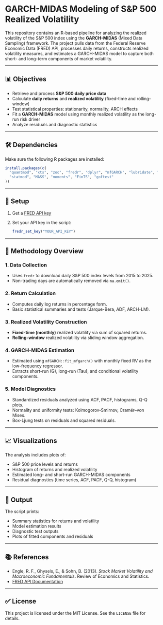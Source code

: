 # GARCH-MIDAS Modeling of S&P 500 Realized Volatility

This repository contains an R-based pipeline for analyzing the realized volatility of the S&P 500 index using the **GARCH-MIDAS** (Mixed Data Sampling) framework. The project pulls data from the Federal Reserve Economic Data (FRED) API, processes daily returns, constructs realized volatility measures, and estimates a GARCH-MIDAS model to capture both short- and long-term components of market volatility.

---

## 📊 Objectives

- Retrieve and process **S&P 500 daily price data**
- Calculate **daily returns** and **realized volatility** (fixed-time and rolling-window)
- Test statistical properties: stationarity, normality, ARCH effects
- Fit a **GARCH-MIDAS** model using monthly realized volatility as the long-run risk driver
- Analyze residuals and diagnostic statistics

---

## 🛠️ Dependencies

Make sure the following R packages are installed:

```r
install.packages(c(
  "quantmod", "xts", "zoo", "fredr", "dplyr", "mfGARCH", "lubridate", "tseries",
  "statmod", "MASS", "moments", "FinTS", "goftest"
))
````

---

## 🔑 Setup

1. Get a [FRED API key](https://fred.stlouisfed.org/docs/api/api_key.html)
2. Set your API key in the script:

   ```r
   fredr_set_key("YOUR_API_KEY")
   ```

---

## 🧪 Methodology Overview

### 1. **Data Collection**

* Uses `fredr` to download daily S\&P 500 index levels from 2015 to 2025.
* Non-trading days are automatically removed via `na.omit()`.

### 2. **Return Calculation**

* Computes daily log returns in percentage form.
* Basic statistical summaries and tests (Jarque-Bera, ADF, ARCH-LM).

### 3. **Realized Volatility Construction**

* **Fixed-time (monthly)** realized volatility via sum of squared returns.
* **Rolling-window** realized volatility via sliding window aggregation.

### 4. **GARCH-MIDAS Estimation**

* Estimated using `mfGARCH::fit_mfgarch()` with monthly fixed RV as the low-frequency regressor.
* Extracts short-run (G), long-run (Tau), and conditional volatility components.

### 5. **Model Diagnostics**

* Standardized residuals analyzed using ACF, PACF, histograms, Q-Q plots.
* Normality and uniformity tests: Kolmogorov-Smirnov, Cramér–von Mises.
* Box-Ljung tests on residuals and squared residuals.

---

## 📈 Visualizations

The analysis includes plots of:

* S\&P 500 price levels and returns
* Histogram of returns and realized volatility
* Estimated long- and short-run GARCH-MIDAS components
* Residual diagnostics (time series, ACF, PACF, Q-Q, histogram)

---

## 📂 Output

The script prints:

* Summary statistics for returns and volatility
* Model estimation results
* Diagnostic test outputs
* Plots of fitted components and residuals

---

## 📚 References

* Engle, R. F., Ghysels, E., & Sohn, B. (2013). *Stock Market Volatility and Macroeconomic Fundamentals*. Review of Economics and Statistics.
* [FRED API Documentation](https://fred.stlouisfed.org/docs/api/fred/)

---

## ✅ License

This project is licensed under the MIT License. See the `LICENSE` file for details.
